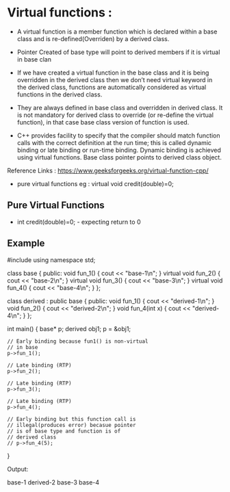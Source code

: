 # Virtual functions :

* A virtual function is a member function which is declared within a base class and is re-defined(Overriden) by a derived class. 

* Pointer Created of base type will point to derived members if it is virtual in base clan

* If we have created a virtual function in the base class and it is being overridden in the derived class then we don’t need virtual keyword in the derived class, functions are automatically considered as virtual functions in the derived class.

* They are always defined in base class and overridden in derived class. It is not mandatory for derived class to override (or re-define the virtual function), in that case base class version of function is used.

* C++ provides facility to specify that the compiler should match function calls with the correct definition at the run time; this is called dynamic binding or late binding or run-time binding. Dynamic binding is achieved using virtual functions. Base class pointer points to derived class object.

Reference Links :
https://www.geeksforgeeks.org/virtual-function-cpp/

*  pure virtual functions eg : virtual void credit(double)=0;  


## Pure Virtual Functions
* int credit(double)=0;  - expecting return to 0

## Example

#include <iostream> 
using namespace std; 
  
class base { 
public: 
    void fun_1() { cout << "base-1\n"; } 
    virtual void fun_2() { cout << "base-2\n"; } 
    virtual void fun_3() { cout << "base-3\n"; } 
    virtual void fun_4() { cout << "base-4\n"; } 
}; 
  
class derived : public base { 
public: 
    void fun_1() { cout << "derived-1\n"; } 
    void fun_2() { cout << "derived-2\n"; } 
    void fun_4(int x) { cout << "derived-4\n"; } 
}; 
  
int main() 
{ 
    base* p; 
    derived obj1; 
    p = &obj1; 
  
    // Early binding because fun1() is non-virtual 
    // in base 
    p->fun_1(); 
  
    // Late binding (RTP) 
    p->fun_2(); 
  
    // Late binding (RTP) 
    p->fun_3(); 
  
    // Late binding (RTP) 
    p->fun_4(); 
  
    // Early binding but this function call is 
    // illegal(produces error) becasue pointer 
    // is of base type and function is of 
    // derived class 
    // p->fun_4(5); 
} 

Output:

base-1
derived-2
base-3
base-4
